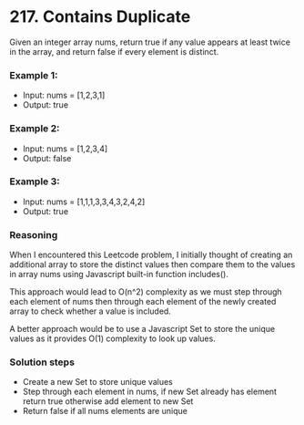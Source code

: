 # 217. Contains Duplicate
Given an integer array nums, return true if any value appears at least twice in the array, and return false if every element is distinct.

### Example 1:

- Input: nums = [1,2,3,1]
- Output: true

### Example 2:

- Input: nums = [1,2,3,4]
- Output: false

### Example 3:

- Input: nums = [1,1,1,3,3,4,3,2,4,2]
- Output: true

### Reasoning
When I encountered this Leetcode problem, I initially thought of creating an additional array to store the distinct values then compare them to the values in array nums using Javascript built-in function includes(). 

This approach would lead to O(n^2) complexity as we must step through each element of nums then through each element of the newly created array to check whether a value is included.

A better approach would be to use a Javascript Set to store the unique values as it provides O(1) complexity to look up values.

### Solution steps
- Create a new Set to store unique values
- Step through each element in nums, if new Set already has element return true otherwise add element to new Set
- Return false if all nums elements are unique


